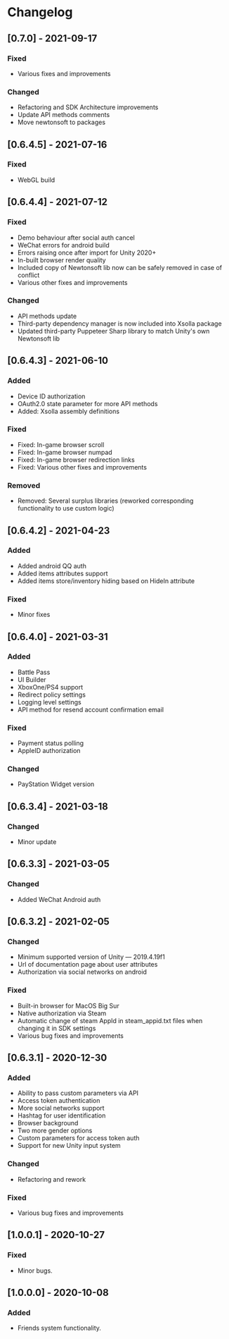 # Changelog
## [0.7.0] - 2021-09-17
### Fixed
- Various fixes and improvements
### Changed
- Refactoring and SDK Architecture improvements
- Update API methods comments
- Move newtonsoft to packages

## [0.6.4.5] - 2021-07-16
### Fixed
- WebGL build

## [0.6.4.4] - 2021-07-12
### Fixed
- Demo behaviour after social auth cancel
- WeChat errors for android build
- Errors raising once after import for Unity 2020+
- In-built browser render quality
- Included copy of Newtonsoft lib now can be safely removed in case of conflict
- Various other fixes and improvements
### Changed
- API methods update
- Third-party dependency manager is now included into Xsolla package
- Updated third-party Puppeteer Sharp library to match Unity's own Newtonsoft lib

## [0.6.4.3] - 2021-06-10
### Added
- Device ID authorization
- OAuth2.0 state parameter for more API methods
- Added: Xsolla assembly definitions
### Fixed
- Fixed: In-game browser scroll
- Fixed: In-game browser numpad
- Fixed: In-game browser redirection links
- Fixed: Various other fixes and improvements
### Removed
- Removed: Several surplus libraries (reworked corresponding functionality to use custom logic)

## [0.6.4.2] - 2021-04-23
### Added
- Added android QQ auth
- Added items attributes support
- Added items store/inventory hiding based on HideIn attribute
### Fixed
- Minor fixes

## [0.6.4.0] - 2021-03-31
### Added
- Battle Pass
- UI Builder
- XboxOne/PS4 support
- Redirect policy settings
- Logging level settings
- API method for resend account confirmation email
### Fixed
 - Payment status polling
 - AppleID authorization
### Changed
- PayStation Widget version

## [0.6.3.4] - 2021-03-18
### Changed
- Minor update

## [0.6.3.3] - 2021-03-05
### Changed
- Added WeChat Android auth

## [0.6.3.2] - 2021-02-05
### Changed
- Minimum supported version of Unity — 2019.4.19f1
- Url of documentation page about user attributes
- Authorization via social networks on android

### Fixed
- Built-in browser for MacOS Big Sur
- Native authorization via Steam
- Automatic change of steam AppId in steam_appid.txt files when changing it in SDK settings
- Various bug fixes and improvements

## [0.6.3.1] - 2020-12-30
### Added
- Ability to pass custom parameters via API
- Access token authentication
- More social networks support
- Hashtag for user identification
- Browser background
- Two more gender options
- Custom parameters for access token auth
- Support for new Unity input system

### Changed
- Refactoring and rework

### Fixed
- Various bug fixes and improvements

## [1.0.0.1] - 2020-10-27 

### Fixed
- Minor bugs.

## [1.0.0.0] - 2020-10-08 

### Added 
- Friends system functionality.